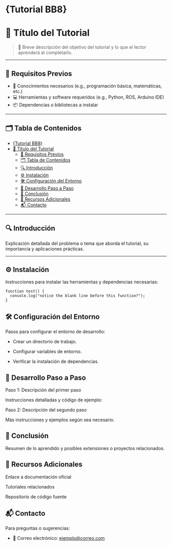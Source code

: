 # {Tutorial BB8}

# 📘 Título del Tutorial

> 🧭 Breve descripción del objetivo del tutorial y lo que el lector aprenderá al completarlo.

---

## 🧰 Requisitos Previos

- 🧠 Conocimientos necesarios (e.g., programación básica, matemáticas, etc.)
- 💻 Herramientas y software requeridos (e.g., Python, ROS, Arduino IDE)
- 📦 Dependencias o bibliotecas a instalar

---

## 🗂️ Tabla de Contenidos

- [{Tutorial BB8}](#tutorial-bb8)
- [📘 Título del Tutorial](#-título-del-tutorial)
  - [🧰 Requisitos Previos](#-requisitos-previos)
  - [🗂️ Tabla de Contenidos](#️-tabla-de-contenidos)
  - [🔍 Introducción](#-introducción)
  - [⚙️ Instalación](#️-instalación)
  - [🛠️ Configuración del Entorno](#️-configuración-del-entorno)
  - [🧪 Desarrollo Paso a Paso](#-desarrollo-paso-a-paso)
  - [🧠 Conclusión](#-conclusión)
  - [🔗 Recursos Adicionales](#-recursos-adicionales)
  - [📬 Contacto](#-contacto)

---

## 🔍 Introducción

Explicación detallada del problema o tema que aborda el tutorial, su importancia y aplicaciones prácticas.

---

## ⚙️ Instalación

Instrucciones para instalar las herramientas y dependencias necesarias:

```
function test() {
  console.log("notice the blank line before this function?");
}
```

## 🛠️ Configuración del Entorno

Pasos para configurar el entorno de desarrollo:

* Crear un directorio de trabajo.

* Configurar variables de entorno.

* Verificar la instalación de dependencias.

## 🧪 Desarrollo Paso a Paso
Paso 1: Descripción del primer paso

Instrucciones detalladas y código de ejemplo:


Paso 2: Descripción del segundo paso

Más instrucciones y ejemplos según sea necesario.

## 🧠 Conclusión

Resumen de lo aprendido y posibles extensiones o proyectos relacionados.

## 🔗 Recursos Adicionales

Enlace a documentación oficial

Tutoriales relacionados

Repositorio de código fuente

## 📬 Contacto

Para preguntas o sugerencias:

* 📧 Correo electrónico: ejemplo@correo.com